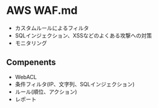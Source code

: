 # AWS WAF.md
- カスタムルールによるフィルタ
- SQLインジェクション、XSSなどのよくある攻撃への対策
- モニタリング

##  Compenents
- WebACL
- 条件フィルタ(IP、文字列、SQLインジェクション)
- ルール(順位、アクション)
- レポート
